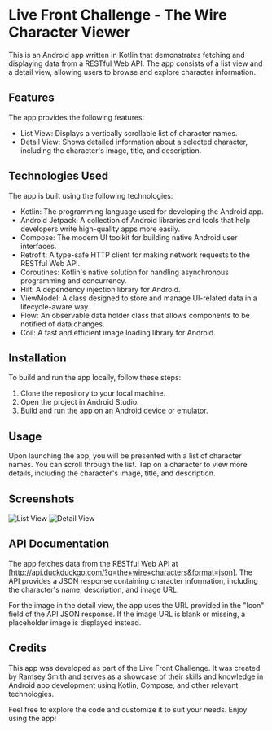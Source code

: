 # Live Front Challenge - The Wire Character Viewer

This is an Android app written in Kotlin that demonstrates fetching and displaying data from a RESTful Web API. The app consists of a list view and a detail view, allowing users to browse and explore character information.

## Features

The app provides the following features:

- List View: Displays a vertically scrollable list of character names.
- Detail View: Shows detailed information about a selected character, including the character's image, title, and description.

## Technologies Used

The app is built using the following technologies:

- Kotlin: The programming language used for developing the Android app.
- Android Jetpack: A collection of Android libraries and tools that help developers write high-quality apps more easily.
- Compose: The modern UI toolkit for building native Android user interfaces.
- Retrofit: A type-safe HTTP client for making network requests to the RESTful Web API.
- Coroutines: Kotlin's native solution for handling asynchronous programming and concurrency.
- Hilt: A dependency injection library for Android.
- ViewModel: A class designed to store and manage UI-related data in a lifecycle-aware way.
- Flow: An observable data holder class that allows components to be notified of data changes.
- Coil: A fast and efficient image loading library for Android.

## Installation

To build and run the app locally, follow these steps:

1. Clone the repository to your local machine.
2. Open the project in Android Studio.
3. Build and run the app on an Android device or emulator.

## Usage

Upon launching the app, you will be presented with a list of character names. You can scroll through the list. Tap on a character to view more details, including the character's image, title, and description.

## Screenshots
![List View](https://github.com/ramseysmith/live_front_challenge/assets/136852452/a3e7ce60-ebda-4795-8028-ef8ddacd2455)
![Detail View](https://github.com/ramseysmith/live_front_challenge/assets/136852452/f03c966f-054f-46ef-8933-e6eef343e29e)

## API Documentation

The app fetches data from the RESTful Web API at [http://api.duckduckgo.com/?q=the+wire+characters&format=json]. The API provides a JSON response containing character information, including the character's name, description, and image URL.

For the image in the detail view, the app uses the URL provided in the "Icon" field of the API JSON response. If the image URL is blank or missing, a placeholder image is displayed instead.

## Credits

This app was developed as part of the Live Front Challenge. It was created by Ramsey Smith and serves as a showcase of their skills and knowledge in Android app development using Kotlin, Compose, and other relevant technologies.

Feel free to explore the code and customize it to suit your needs. Enjoy using the app!

